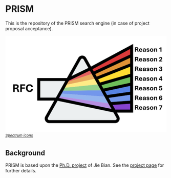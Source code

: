 # PRISM
This is the repository of the PRISM search engine (in case of project proposal acceptance).

![](prism-logo.png)
<sup>*[Spectrum icons](https://www.flaticon.com/free-icons/spectrum)*</sup>

## Background

PRISM is based upon the [Ph.D. project](https://folk.universitetetioslo.no/michawe/research/projects/gin/index.html) of Jie Bian. See the [project page](https://folk.universitetetioslo.no/michawe/research/projects/gin/index.html) for further details.

